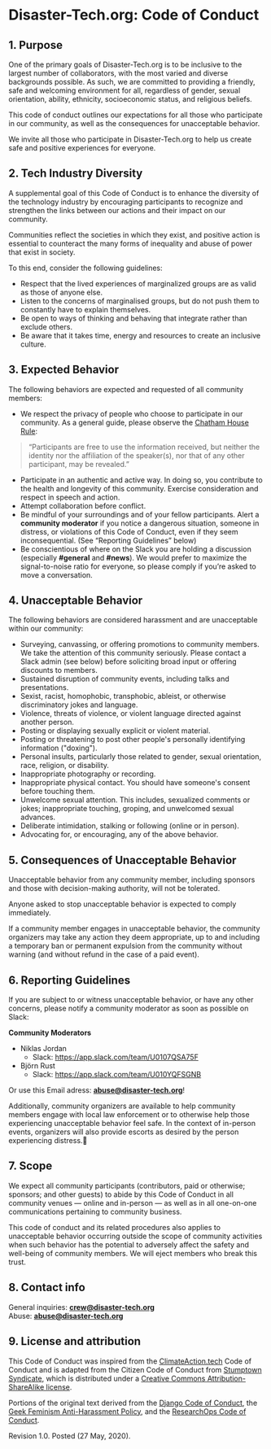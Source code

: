 # Disaster-Tech.org: Code of Conduct

## 1. Purpose
One of the primary goals of Disaster-Tech.org is to be inclusive to the largest number of collaborators, with the most varied and diverse backgrounds possible. As such, we are committed to providing a friendly, safe and welcoming environment for all, regardless of gender, sexual orientation, ability, ethnicity, socioeconomic status, and religious beliefs.

This code of conduct outlines our expectations for all those who participate in our community, as well as the consequences for unacceptable behavior.

We invite all those who participate in Disaster-Tech.org to help us create safe and positive experiences for everyone.


## 2. Tech Industry Diversity
A supplemental goal of this Code of Conduct is to enhance the diversity of the technology industry by encouraging participants to recognize and strengthen the links between our actions and their impact on our community.

Communities reflect the societies in which they exist, and positive action is essential to counteract the many forms of inequality and abuse of power that exist in society.

To this end, consider the following guidelines:
* Respect that the lived experiences of marginalized groups are as valid as those of anyone else.
* Listen to the concerns of marginalised groups, but do not push them to constantly have to explain themselves.
* Be open to ways of thinking and behaving that integrate rather than exclude others. 
* Be aware that it takes time, energy and resources to create an inclusive culture.


## 3. Expected Behavior
The following behaviors are expected and requested of all community members:

* We respect the privacy of people who choose to participate in our community. As a general guide, please observe the [Chatham House Rule](https://en.wikipedia.org/wiki/Chatham_House_Rule):
> “Participants are free to use the information received, but neither the identity nor the affiliation of the speaker(s), nor that of any other participant, may be revealed.”
* Participate in an authentic and active way. In doing so, you contribute to the health and longevity of this community. Exercise consideration and respect in speech and action.
* Attempt collaboration before conflict.
* Be mindful of your surroundings and of your fellow participants. Alert a **community moderator** if you notice a dangerous situation, someone in distress, or violations of this Code of Conduct, even if they seem inconsequential. (See “Reporting Guidelines” below)
* Be conscientious of where on the Slack you are holding a discussion (especially **#general** and **#news**). We would prefer to maximize the signal-to-noise ratio for everyone, so please comply if you’re asked to move a conversation.


## 4. Unacceptable Behavior
The following behaviors are considered harassment and are unacceptable within our community:

* Surveying, canvassing, or offering promotions to community members. We take the attention of this community seriously. Please contact a Slack admin (see below) before soliciting broad input or offering discounts to members.
* Sustained disruption of community events, including talks and presentations.
* Sexist, racist, homophobic, transphobic, ableist, or otherwise discriminatory jokes and language.
* Violence, threats of violence, or violent language directed against another person.
* Posting or displaying sexually explicit or violent material.
* Posting or threatening to post other people's personally identifying information ("doxing").
* Personal insults, particularly those related to gender, sexual orientation, race, religion, or disability.
* Inappropriate photography or recording.
* Inappropriate physical contact. You should have someone's consent before touching them.
* Unwelcome sexual attention. This includes, sexualized comments or jokes; inappropriate touching, groping, and unwelcomed sexual advances.
* Deliberate intimidation, stalking or following (online or in person).
* Advocating for, or encouraging, any of the above behavior.


## 5. Consequences of Unacceptable Behavior
Unacceptable behavior from any community member, including sponsors and those with decision-making authority, will not be tolerated.

Anyone asked to stop unacceptable behavior is expected to comply immediately.

If a community member engages in unacceptable behavior, the community organizers may take any action they deem appropriate, up to and including a temporary ban or permanent expulsion from the community without warning (and without refund in the case of a paid event).


## 6. Reporting Guidelines
If you are subject to or witness unacceptable behavior, or have any other concerns, please notify a community moderator as soon as possible on Slack:

**Community Moderators**
* Niklas Jordan
  * Slack: https://app.slack.com/team/U0107QSA75F
* Björn Rust
  * Slack: https://app.slack.com/team/U010YQFSGNB

Or use this Email adress: **abuse@disaster-tech.org**!

Additionally, community organizers are available to help community members engage with local law enforcement or to otherwise help those experiencing unacceptable behavior feel safe. In the context of in-person events, organizers will also provide escorts as desired by the person experiencing distress.


## 7. Scope
We expect all community participants (contributors, paid or otherwise; sponsors; and other guests) to abide by this Code of Conduct in all community venues — online and in-person — as well as in all one-on-one communications pertaining to community business.

This code of conduct and its related procedures also applies to unacceptable behavior occurring outside the scope of community activities when such behavior has the potential to adversely affect the safety and well-being of community members. We will eject members who break this trust.


## 8. Contact info
General inquiries:	**crew@disaster-tech.org**  
Abuse:		**abuse@disaster-tech.org**  


## 9. License and attribution
This Code of Conduct was inspired from the [ClimateAction.tech](https://climateaction.tech/) Code of Conduct and is adapted from the Citizen Code of Conduct from [Stumptown Syndicate](http://stumptownsyndicate.org), which is distributed under a [Creative Commons Attribution-ShareAlike license](http://creativecommons.org/licenses/by-sa/3.0/).

Portions of the original text derived from the [Django Code of Conduct](https://www.djangoproject.com/conduct/), the [Geek Feminism Anti-Harassment Policy](http://geekfeminism.wikia.com/wiki/Conference_anti-harassment/Policy), and the [ResearchOps Code of Conduct](https://researchops.wordpress.com/community-guidelines/).

Revision 1.0. Posted (27 May, 2020).
